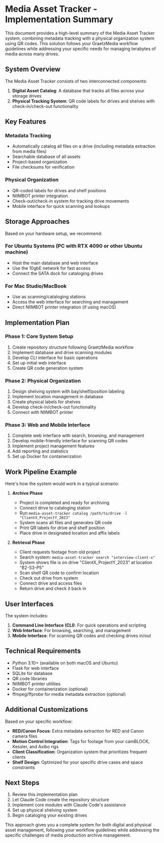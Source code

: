# Media Asset Tracker - Implementation Summary

This document provides a high-level summary of the Media Asset Tracker system, combining metadata tracking with a physical organization system using QR codes. This solution follows your GraetzMedia workflow guidelines while addressing your specific needs for managing terabytes of media across many drives.

## System Overview

The Media Asset Tracker consists of two interconnected components:

1. **Digital Asset Catalog**: A database that tracks all files across your storage drives
2. **Physical Tracking System**: QR code labels for drives and shelves with check-in/check-out functionality

## Key Features

### Metadata Tracking
- Automatically catalog all files on a drive (including metadata extraction from media files)
- Searchable database of all assets
- Project-based organization
- File checksums for verification

### Physical Organization
- QR-coded labels for drives and shelf positions
- NIIMBOT printer integration
- Check-out/check-in system for tracking drive movements
- Mobile interface for quick scanning and lookups

## Storage Approaches

Based on your hardware setup, we recommend:

### For Ubuntu Systems (PC with RTX 4090 or other Ubuntu machine)
- Host the main database and web interface
- Use the 10gbE network for fast access
- Connect the SATA dock for cataloging drives

### For Mac Studio/MacBook
- Use as scanning/cataloging stations
- Access the web interface for searching and management
- Direct NIIMBOT printer integration (if using macOS)

## Implementation Plan

### Phase 1: Core System Setup
1. Create repository structure following GraetzMedia workflow
2. Implement database and drive scanning modules
3. Develop CLI interface for basic operations
4. Set up initial web interface
5. Create QR code generation system

### Phase 2: Physical Organization
1. Design shelving system with bay/shelf/position labeling
2. Implement location management in database
3. Create physical labels for shelves
4. Develop check-in/check-out functionality
5. Connect with NIIMBOT printer

### Phase 3: Web and Mobile Interface
1. Complete web interface with search, browsing, and management
2. Develop mobile-friendly interface for scanning QR codes
3. Implement project management features
4. Add reporting and statistics
5. Set up Docker for containerization

## Work Pipeline Example

Here's how the system would work in a typical scenario:

1. **Archive Phase**
   - Project is completed and ready for archiving
   - Connect drive to cataloging station
   - Run `media-asset-tracker catalog /path/to/drive -l "ClientX_ProjectY_2023"`
   - System scans all files and generates QR code
   - Print QR labels for drive and shelf position
   - Place drive in designated location and affix labels

2. **Retrieval Phase**
   - Client requests footage from old project
   - Search system: `media-asset-tracker search "interview-client-x"`
   - System shows file is on drive "ClientX_ProjectY_2023" at location "B2-S3-P5"
   - Scan shelf QR code to confirm location
   - Check out drive from system
   - Connect drive and access files
   - Return drive and check it back in

## User Interfaces

The system includes:

1. **Command Line Interface (CLI)**: For quick operations and scripting
2. **Web Interface**: For browsing, searching, and management
3. **Mobile Interface**: For scanning QR codes and checking drives in/out

## Technical Requirements

- Python 3.10+ (available on both macOS and Ubuntu)
- Flask for web interface
- SQLite for database
- QR code libraries
- NIIMBOT printer utilities
- Docker for containerization (optional)
- ffmpeg/ffprobe for media metadata extraction (optional)

## Additional Customizations

Based on your specific workflow:

- **RED/Canon Focus**: Extra metadata extraction for RED and Canon camera files
- **Motion Control Integration**: Tags for footage from your camBLOCK, Kessler, and Axibo rigs
- **Client Classification**: Organization system that prioritizes frequent clients
- **Shelf Design**: Optimized for your specific drive cases and space constraints

## Next Steps

1. Review this implementation plan
2. Let Claude Code create the repository structure
3. Implement core modules with Claude Code's assistance
4. Set up physical shelving system
5. Begin cataloging your existing drives

This approach gives you a complete system for both digital and physical asset management, following your workflow guidelines while addressing the specific challenges of media production archive management.
